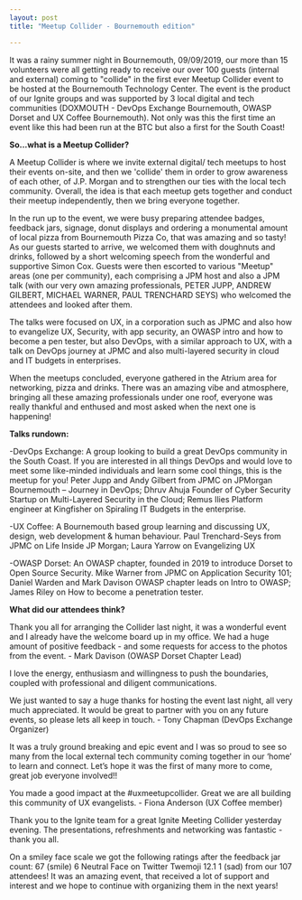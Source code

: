 ```yaml
---
layout: post
title: "Meetup Collider - Bournemouth edition"

---
```


It was a rainy summer night in Bournemouth, 09/09/2019, our more than 15 volunteers were all getting ready to receive our over 100 guests (internal and external) coming to "collide" in the first ever Meetup Collider event to be hosted at the Bournemouth Technology Center. The event is the product of our Ignite groups and was supported by 3 local digital and tech communities (DOXMOUTH - DevOps Exchange Bournemouth, OWASP Dorset and UX Coffee Bournemouth).
Not only was this the first time an event like this had been run at the BTC but also a first for the South Coast! 

**So...what is a Meetup Collider?**

A Meetup Collider is where we invite external digital/ tech meetups to host their events on-site, and then we 'collide' them in order to grow awareness of each other, of J.P. Morgan and to strengthen our ties with the local tech community. Overall, the idea is that each meetup gets together and conduct their meetup independently, then we bring everyone together.

In the run up to the event, we were busy preparing attendee badges, feedback jars, signage, donut displays and ordering a monumental amount of local pizza from Bournemouth Pizza Co, that was amazing and so tasty!
As our guests started to arrive, we welcomed them with doughnuts and drinks, followed by a short welcoming speech from the wonderful and supportive Simon Cox. Guests were then escorted to various "Meetup" areas (one per community), each comprising a JPM host and also a JPM talk (with our very own amazing professionals, PETER JUPP, ANDREW GILBERT, MICHAEL WARNER, PAUL TRENCHARD SEYS) who welcomed the attendees and looked after them.

The talks were focused on UX, in a corporation such as JPMC and also how to evangelize UX, Security, with app security, an OWASP intro and how to become a pen tester, but also DevOps, with a similar approach to UX, with a talk on DevOps journey at JPMC and also multi-layered security in cloud and IT budgets in enterprises.

When the meetups concluded, everyone gathered in the Atrium area for networking, pizza and drinks. There was an amazing vibe and atmosphere, bringing all these amazing professionals under one roof, everyone was really thankful and enthused and most asked when the next one is happening!

**Talks rundown:**

-DevOps Exchange: A group looking to build a great DevOps community in the South Coast. If you are interested in all things DevOps and would love to meet some like-minded individuals and learn some cool things, this is the meetup for you!
Peter Jupp and Andy Gilbert from JPMC on JPMorgan Bournemouth – Journey in DevOps;
Dhruv Ahuja  Founder of Cyber Security Startup on Multi-Layered Security in the Cloud;
Remus Ilies Platform engineer at Kingfisher on Spiraling IT Budgets in the enterprise.

-UX Coffee: A Bournemouth based group learning and discussing UX, design, web development & human behaviour. 
Paul Trenchard-Seys from JPMC on Life Inside JP Morgan;
Laura Yarrow on Evangelizing UX

-OWASP Dorset: An OWASP chapter, founded in 2019 to introduce Dorset to Open Source Security.
Mike Warner from JPMC on Application Security 101;
Daniel Warden and Mark Davison OWASP chapter leads on Intro to OWASP;
James Riley on How to become a penetration tester.

**What did our attendees think?**

Thank you all for arranging the Collider last night, it was a wonderful event and I already have the welcome board up in my office. We had a huge amount of positive feedback - and some requests for access to the photos from the event. - Mark Davison (OWASP Dorset Chapter Lead)

I love the energy, enthusiasm and willingness to push the boundaries, coupled with professional and diligent communications. 

We just wanted to say a huge thanks for hosting the event last night, all very much appreciated. It would be great to partner with you on any future events, so please lets all keep in touch. - Tony Chapman (DevOps Exchange Organizer)

It was a truly ground breaking and epic event and I was so proud to see so many from the local external tech community coming together in our ‘home’ to learn and connect. Let’s hope it was the first of many more to come, great job everyone involved!! 

You made a good impact at the #uxmeetupcollider. Great we are all building this community of UX evangelists. - Fiona Anderson (UX Coffee member)

Thank you to the Ignite team for a great Ignite Meeting Collider yesterday evening. The presentations, refreshments and networking was fantastic - thank you all. 

On a smiley face scale we got the following ratings after the feedback jar count: 67 (smile) 6 Neutral Face on Twitter Twemoji 12.1 1 (sad) from our 107 attendees! It was an amazing event, that received a lot of support and interest and we hope to continue with organizing them in the next years!


